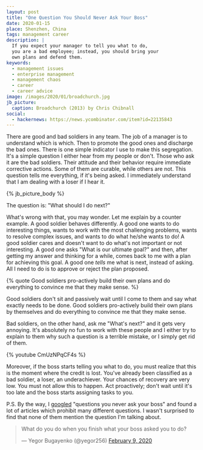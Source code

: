 ```yaml
---
layout: post
title: "One Question You Should Never Ask Your Boss"
date: 2020-01-15
place: Shenzhen, China
tags: management career
description: |
  If you expect your manager to tell you what to do,
  you are a bad employee; instead, you should bring your
  own plans and defend them.
keywords:
  - management issues
  - enterprise management
  - management chaos
  - career
  - career advice
image: /images/2020/01/broadchurch.jpg
jb_picture:
  caption: Broadchurch (2013) by Chris Chibnall
social:
  - hackernews: https://news.ycombinator.com/item?id=22135843
---
```


There are good and bad soldiers in any team. The job of a manager is to
understand which is which. Then to promote the good ones and discharge the bad ones.
There is one simple indicator I use to make this segregation. It's a simple
question I either hear from my people or don't. Those who ask it
are the bad soldiers. Their attitude and their behavior require immediate
corrective actions. Some of them are curable, while others are not. This
question tells me everything, if it's being asked. I immediately understand
that I am dealing with a loser if I hear it.

<!--more-->

{% jb_picture_body %}

The question is: "What should I do next?"

What's wrong with that, you may wonder. Let me explain by a counter example.
A good soldier behaves differently. A good one wants to do interesting things,
wants to work with the most challenging problems, wants to resolve complex
issues, and wants to do what he/she wants to do!
A good soldier cares and doesn't want to do what's not important or not interesting.
A good one asks "What is our ultimate goal?" and then, after getting my answer and thinking
for a while, comes back to me with a plan for achieving this goal. A good one
_tells_ me what is next, instead of asking. All I need to do is to approve
or reject the plan proposed.

{% quote Good soldiers pro-actively build their own plans and do everything to convince me that they make sense. %}

Good soldiers don't sit and passively wait until I come to them and say what exactly
needs to be done. Good soldiers pro-actively build their own plans by themselves and
do everything to convince me that they make sense.

Bad soldiers, on the other hand, ask me "What's next?" and it gets very annoying.
It's absolutely no fun to work with these people and I either try to explain to them
why such a question is a terrible mistake, or I simply get rid of them.

{% youtube CmUzNPqCF4s %}

Moreover, if the boss starts telling you what to do, you must realize that this
is the moment where the credit is lost. You've already been classified
as a bad soldier, a loser, an underachiever. Your chances of recovery are very
low. You must not allow this to happen. Act proactively; don't wait until
it's too late and the boss starts assigning tasks to you.

P.S. By the way, I [googled](https://www.google.com/search?q=questions+you+never+ask+your+boss)
"questions you never ask your boss" and found
a lot of articles which prohibit many different questions. I wasn't
surprised to find that none of them mention the question I'm talking about.

<blockquote class="twitter-tweet"><p lang="en" dir="ltr">What do you do when you finish what your boss asked you to do?</p>&mdash; Yegor Bugayenko (@yegor256) <a href="https://twitter.com/yegor256/status/1226410473354080256?ref_src=twsrc%5Etfw">February 9, 2020</a></blockquote> <script async src="https://platform.twitter.com/widgets.js" charset="utf-8"></script>
